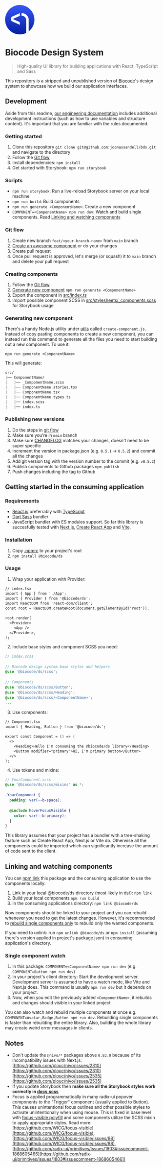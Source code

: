 <img width="96" src="./biocode-icon.svg" alt="Biocode Logomark">

# Biocode Design System

> High-quality UI library for building applications with React, TypeScript and Sass

This repository is a stripped and unpublished version of [Biocode](https://biocode.io)'s design system to showcase how we build our application interfaces.

## Development

Aside from this readme, [our engineering documentation](#) includes additional development instructions (such as how to use variables and structure content). It's important that you are familiar with the rules documented.

### Getting started

1. Clone this repository `git clone git@github.com:joonassandell/bds.git` and navigate to the directory
2. Follow the [Git flow](#git-flow)
3. Install dependencies: `npm install`
4. Get started with Storybook: `npm run storybook`

### Scripts

- `npm run storybook`: Run a live-reload Storybook server on your local machine
- `npm run build`: Build components
- `npm run generate <ComponentName>`: Create a new component
- `COMPONENT=<ComponentName> npm run dev`: Watch and build single components. Read [Linking and watching components](#linking-and-watching-components)

### Git flow

1. Create new branch `feat/<your-branch-name>` from `main` branch
2. [Create an awesome component](#creating-components) or do your changes
3. Create pull request
4. Once pull request is approved, let's merge (or squash) it to `main` branch and delete your pull request

### Creating components

1. Follow the [Git flow](#git-flow)
2. [Generate new component](#generating-new-component) `npm run generate <ComponentName>`
3. Export the component in [src/index.ts](./src/index.ts)
4. Import possible component SCSS in [src/stylesheets/\_components.scss](./src/stylesheets/_components.scss) for Storybook usage

### Generating new component

There's a handy Node.js utility under [utils](./utils) called `create-component.js`. Instead of copy pasting components to create a new component, you can instead run this command to generate all the files you need to start building out a new component. To use it:

```
npm run generate <ComponentName>
```

This will generate:

```
src/
|── ComponentName/
|   |── _ComponentName.scss
|   |── ComponentName.stories.tsx
|   |── ComponentName.tsx
|   |── ComponentName.types.ts
|   |── index.scss
|   |── index.ts
```

### Publishing new versions

1. Do the steps in [git flow](#git-flow)
2. Make sure you're in `main` branch
3. Make sure [CHANGELOG](./CHANGELOG.md) matches your changes, doesn't need to be super specific
4. Increment the version in package.json (e.g. `0.5.1` -> `0.5.2`) and commit all the changes
5. Add git version tag with the version number to the commit (e.g. `v0.5.2`)
6. Publish components to Github packages `npm publish`
7. Push changes including the tag to Github

## Getting started in the consuming application

### Requirements

- [React.js](https://reactjs.org) preferrably with [TypeScript](https://www.typescriptlang.org/)
- [Dart Sass](https://sass-lang.com/dart-sass) bundler
- JavaScript bundler with ES modules support. So far this library is succesfully tested with [Next.js](https://nextjs.org), [Create React App](https://create-react-app.dev) and [Vite](https://vitejs.dev).

### Installation

1. Copy [.npmrc](.npmrc) to your project's root
2. `npm install @biocode/ds`

### Usage

1. Wrap your application with Provider:

```tsx
// index.tsx
import { App } from './App';
import { Provider } from '@biocode/ds';
import ReactDOM from 'react-dom/client';
const root = ReactDOM.createRoot(document.getElementById('root'));

root.render(
  <Provider>
    <App />
  </Provider>,
);
```

2. Include base styles and component SCSS you need:

```scss
// index.scss

// Biocode design system base styles and helpers
@use '@biocode/ds/scss';

// Components
@use '@biocode/ds/scss/Button';
@use '@biocode/ds/scss/Heading';
@use '@biocode/ds/scss/<ComponentName>';
...
```

3. Use components:

```tsx
// Component.tsx
import { Heading, Button } from '@biocode/ds';

export const Component = () => (
  <>
    <Heading>Hello I'm consuming the @biocode/ds library</Heading>
    <Button modifier="primary">Hi, I'm primary button</Button>
  </>
);
```

4. Use tokens and mixins:

```scss
// YourComponent.scss
@use '@biocode/ds/scss/mixins' as *;

.YourComponent {
  padding: var(--b-space);

  @include hoverFocusVisible {
    color: var(--b-primary);
  }
}
```

This library assumes that your project has a bundler with a tree-shaking feature such as Create React App, Next.js or Vite do. Otherwise all the components could be imported which can significantly increase the amount of code sent to the client.

## Linking and watching components

You can [npm link](https://docs.npmjs.com/cli/v8/commands/npm-link) this package and the consuming application to use the components locally:

1. Link in your local @biocode/ds directory (most likely in ds/): `npm link`
2. Build your local components `npm run build`
3. In the consuming applications directory: `npm link @biocode/ds`

Now components should be linked to your project and you can rebuild whenever you need to get the latest changes. However, it's recommended to [rebuild single components only](#single-component-watch) to rebuild only the wanted components.

If you need to unlink: run `npm unlink @biocode/ds` or `npm install` (assuming there's version applied in project's package.json) in consuming application's directory.

### Single component watch

1. In this package: `COMPONENT=<ComponentName> npm run dev` (e.g. `COMPONENT=Button npm run dev`)
2. In your project's client directory: Start the development server. Development server is assumed to have a watch mode, like Vite and Next.js does. This command is usually `npm run dev` but it depends on your project.
3. Now, when you edit the previously added `<ComponentName>`, it rebuilds and changes should visible in your linked project

You can also watch and rebuild multiple components at once e.g. `COMPONENT=Avatar,Badge,Button npm run dev`. Rebuilding single components is faster than rebuilding the entire library. Also, building the whole library may create weird error messages in clients.

## Notes

- Don't update the `@nivo/*` packages above `0.83.0` because of its incompatibility issues with Next.js: [https://github.com/plouc/nivo/issues/2310](https://github.com/plouc/nivo/issues/2310) [https://github.com/plouc/nivo/issues/2535](https://github.com/plouc/nivo/issues/2535)
- If you update Storybook then **make sure all the Storybook styles work correctly in [docs.scss](./storybook/docs.scss)**
- Focus is applied programmatically in many radix-ui popover components to the "Trigger" component (usually applied to Button). This causes unintentional focus outlines and other possible styles to activate unintentionally when using mouse. This is fixed in base level with [focus-visible polyfill](https://github.com/WICG/focus-visible) and some components utilize the SCSS mixin to apply appropriate styles. Read more: [https://github.com/WICG/focus-visible](https://github.com/WICG/focus-visible), [https://github.com/WICG/focus-visible/issues/88](https://github.com/WICG/focus-visible/issues/88), [https://github.com/radix-ui/primitives/issues/1803#issuecomment-1868605466](https://github.com/radix-ui/primitives/issues/1803#issuecomment-1868605466])
